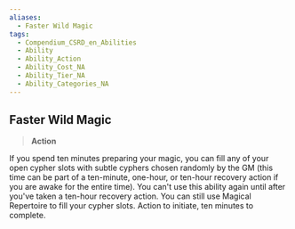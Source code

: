 ```yaml
---
aliases:
  - Faster Wild Magic
tags:
  - Compendium_CSRD_en_Abilities
  - Ability
  - Ability_Action
  - Ability_Cost_NA
  - Ability_Tier_NA
  - Ability_Categories_NA
---
```

  
    
## Faster Wild Magic    
>**Action**  
    
If you spend ten minutes preparing your magic, you can fill any of your open cypher slots with subtle cyphers chosen randomly by the GM (this time can be part of a ten-minute, one-hour, or ten-hour recovery action if you are awake for the entire time). You can't use this ability again until after you've taken a ten-hour recovery action. You can still use Magical Repertoire to fill your cypher slots. Action to initiate, ten minutes to complete.